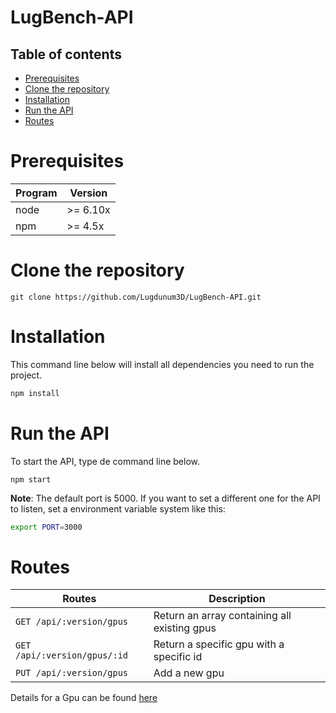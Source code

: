 # LugBench-API

## Table of contents
- [Prerequisites](#prerequisites)
- [Clone the repository](#clone-the-repository)
- [Installation](#installation)
- [Run the API](#run-the-api)
- [Routes](#routes)

# Prerequisites

Program | Version
------- | -----------
node    | >= 6.10x
npm     | >= 4.5x

# Clone the repository

```
git clone https://github.com/Lugdunum3D/LugBench-API.git
```

# Installation

This command line below will install all dependencies you need to run the project.

```bash
npm install
```

# Run the API

To start the API, type de command line below.

```
npm start
```

**Note**: The default port is 5000. If you want to set a different one for the API to listen, set a environment variable system like this:

```bash
export PORT=3000
```

# Routes

Routes                       | Description
---------------------------- | -----------
`GET /api/:version/gpus`     | Return an array containing all existing gpus
`GET /api/:version/gpus/:id` | Return a specific gpu with a specific id
`PUT /api/:version/gpus`     | Add a new gpu

Details for a Gpu can be found [here](./v1/models/gpu.js)
